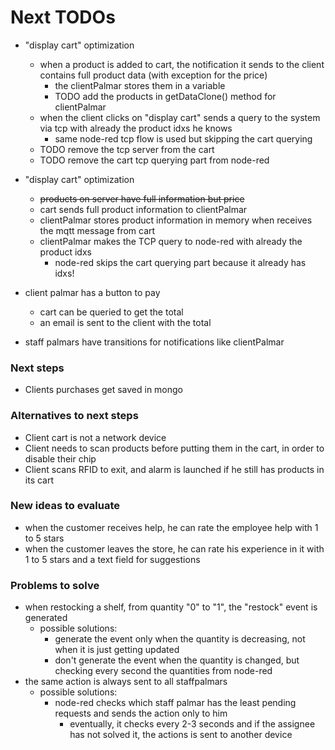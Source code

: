 # Next TODOs
* "display cart" optimization
  * when a product is added to cart, the notification it sends to the client contains full product data (with exception for the price)
    * the clientPalmar stores them in a variable
    * TODO add the products in getDataClone() method for clientPalmar
  * when the client clicks on "display cart" sends a query to the system via tcp with already the product idxs he knows
    * same node-red tcp flow is used but skipping the cart querying
  * TODO remove the tcp server from the cart
  * TODO remove the cart tcp querying part from node-red 

* "display cart" optimization
  * ~~products on server have full information but price~~
  * cart sends full product information to clientPalmar
  * clientPalmar stores product information in memory when receives the mqtt message from cart
  * clientPalmar makes the TCP query to node-red with already the product idxs
    * node-red skips the cart querying part because it already has idxs!


* client palmar has a button to pay
  * cart can be queried to get the total
  * an email is sent to the client with the total

* staff palmars have transitions for notifications like clientPalmar

### Next steps
* Clients purchases get saved in mongo

### Alternatives to next steps
* Client cart is not a network device
* Client needs to scan products before putting them in the cart, in order to disable their 
  chip
* Client scans RFID to exit, and alarm is launched if he still has products in its cart

### New ideas to evaluate
  * when the customer receives help, he can rate the employee help with 1 to 5 stars
  * when the customer leaves the store, he can rate his experience in it with 1 to 5 
    stars and a text field for suggestions 

### Problems to solve
* when restocking a shelf, from quantity "0" to "1", the "restock" event is generated
  * possible solutions:
    * generate the event only when the quantity is decreasing, not when it is just getting updated
    * don't generate the event when the quantity is changed, but checking every second the quantities from node-red
* the same action is always sent to all staffpalmars
  * possible solutions:
    * node-red checks which staff palmar has the least pending requests and sends the 
      action only to him
      * eventually, it checks every 2-3 seconds and if the assignee has not solved it, 
        the actions is sent to another device
